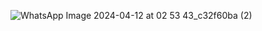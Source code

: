 ![WhatsApp Image 2024-04-12 at 02 53 43_c32f60ba (2)](https://github.com/Falcon-jpg/News_App/assets/109679302/c79fa4bd-57d0-42b2-a36e-4fb5d555f8b5)
